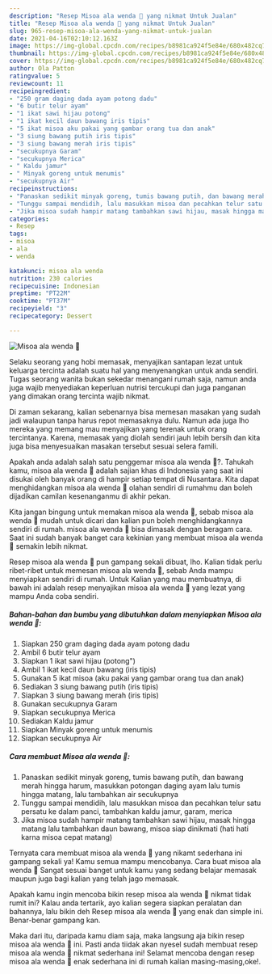 ```yaml
---
description: "Resep Misoa ala wenda 🐣 yang nikmat Untuk Jualan"
title: "Resep Misoa ala wenda 🐣 yang nikmat Untuk Jualan"
slug: 965-resep-misoa-ala-wenda-yang-nikmat-untuk-jualan
date: 2021-04-16T02:10:12.163Z
image: https://img-global.cpcdn.com/recipes/b8981ca924f5e84e/680x482cq70/misoa-ala-wenda-🐣-foto-resep-utama.jpg
thumbnail: https://img-global.cpcdn.com/recipes/b8981ca924f5e84e/680x482cq70/misoa-ala-wenda-🐣-foto-resep-utama.jpg
cover: https://img-global.cpcdn.com/recipes/b8981ca924f5e84e/680x482cq70/misoa-ala-wenda-🐣-foto-resep-utama.jpg
author: Ola Patton
ratingvalue: 5
reviewcount: 11
recipeingredient:
- "250 gram daging dada ayam potong dadu"
- "6 butir telur ayam"
- "1 ikat sawi hijau potong"
- "1 ikat kecil daun bawang iris tipis"
- "5 ikat misoa aku pakai yang gambar orang tua dan anak"
- "3 siung bawang putih iris tipis"
- "3 siung bawang merah iris tipis"
- "secukupnya Garam"
- "secukupnya Merica"
- " Kaldu jamur"
- " Minyak goreng untuk menumis"
- "secukupnya Air"
recipeinstructions:
- "Panaskan sedikit minyak goreng, tumis bawang putih, dan bawang merah hingga harum, masukkan potongan daging ayam lalu tumis hingga matang, lalu tambahkan air secukupnya"
- "Tunggu sampai mendidih, lalu masukkan misoa dan pecahkan telur satu persatu ke dalam panci, tambahkan kaldu jamur, garam, merica"
- "Jika misoa sudah hampir matang tambahkan sawi hijau, masak hingga matang lalu tambahkan daun bawang, misoa siap dinikmati (hati hati karna misoa cepat matang)"
categories:
- Resep
tags:
- misoa
- ala
- wenda

katakunci: misoa ala wenda 
nutrition: 230 calories
recipecuisine: Indonesian
preptime: "PT22M"
cooktime: "PT37M"
recipeyield: "3"
recipecategory: Dessert

---
```



![Misoa ala wenda 🐣](https://img-global.cpcdn.com/recipes/b8981ca924f5e84e/680x482cq70/misoa-ala-wenda-🐣-foto-resep-utama.jpg)

Selaku seorang yang hobi memasak, menyajikan santapan lezat untuk keluarga tercinta adalah suatu hal yang menyenangkan untuk anda sendiri. Tugas seorang  wanita bukan sekedar menangani rumah saja, namun anda juga wajib menyediakan keperluan nutrisi tercukupi dan juga panganan yang dimakan orang tercinta wajib nikmat.

Di zaman  sekarang, kalian sebenarnya bisa memesan masakan yang sudah jadi walaupun tanpa harus repot memasaknya dulu. Namun ada juga lho mereka yang memang mau menyajikan yang terenak untuk orang tercintanya. Karena, memasak yang diolah sendiri jauh lebih bersih dan kita juga bisa menyesuaikan masakan tersebut sesuai selera famili. 



Apakah anda adalah salah satu penggemar misoa ala wenda 🐣?. Tahukah kamu, misoa ala wenda 🐣 adalah sajian khas di Indonesia yang saat ini disukai oleh banyak orang di hampir setiap tempat di Nusantara. Kita dapat menghidangkan misoa ala wenda 🐣 olahan sendiri di rumahmu dan boleh dijadikan camilan kesenanganmu di akhir pekan.

Kita jangan bingung untuk memakan misoa ala wenda 🐣, sebab misoa ala wenda 🐣 mudah untuk dicari dan kalian pun boleh menghidangkannya sendiri di rumah. misoa ala wenda 🐣 bisa dimasak dengan beragam cara. Saat ini sudah banyak banget cara kekinian yang membuat misoa ala wenda 🐣 semakin lebih nikmat.

Resep misoa ala wenda 🐣 pun gampang sekali dibuat, lho. Kalian tidak perlu ribet-ribet untuk memesan misoa ala wenda 🐣, sebab Anda mampu menyiapkan sendiri di rumah. Untuk Kalian yang mau membuatnya, di bawah ini adalah resep menyajikan misoa ala wenda 🐣 yang lezat yang mampu Anda coba sendiri.

<!--inarticleads1-->

##### Bahan-bahan dan bumbu yang dibutuhkan dalam menyiapkan Misoa ala wenda 🐣:

1. Siapkan 250 gram daging dada ayam potong dadu
1. Ambil 6 butir telur ayam
1. Siapkan 1 ikat sawi hijau (potong&#34;)
1. Ambil 1 ikat kecil daun bawang (iris tipis)
1. Gunakan 5 ikat misoa (aku pakai yang gambar orang tua dan anak)
1. Sediakan 3 siung bawang putih (iris tipis)
1. Siapkan 3 siung bawang merah (iris tipis)
1. Gunakan secukupnya Garam
1. Siapkan secukupnya Merica
1. Sediakan  Kaldu jamur
1. Siapkan  Minyak goreng untuk menumis
1. Siapkan secukupnya Air




<!--inarticleads2-->

##### Cara membuat Misoa ala wenda 🐣:

1. Panaskan sedikit minyak goreng, tumis bawang putih, dan bawang merah hingga harum, masukkan potongan daging ayam lalu tumis hingga matang, lalu tambahkan air secukupnya
1. Tunggu sampai mendidih, lalu masukkan misoa dan pecahkan telur satu persatu ke dalam panci, tambahkan kaldu jamur, garam, merica
1. Jika misoa sudah hampir matang tambahkan sawi hijau, masak hingga matang lalu tambahkan daun bawang, misoa siap dinikmati (hati hati karna misoa cepat matang)




Ternyata cara membuat misoa ala wenda 🐣 yang nikamt sederhana ini gampang sekali ya! Kamu semua mampu mencobanya. Cara buat misoa ala wenda 🐣 Sangat sesuai banget untuk kamu yang sedang belajar memasak maupun juga bagi kalian yang telah jago memasak.

Apakah kamu ingin mencoba bikin resep misoa ala wenda 🐣 nikmat tidak rumit ini? Kalau anda tertarik, ayo kalian segera siapkan peralatan dan bahannya, lalu bikin deh Resep misoa ala wenda 🐣 yang enak dan simple ini. Benar-benar gampang kan. 

Maka dari itu, daripada kamu diam saja, maka langsung aja bikin resep misoa ala wenda 🐣 ini. Pasti anda tiidak akan nyesel sudah membuat resep misoa ala wenda 🐣 nikmat sederhana ini! Selamat mencoba dengan resep misoa ala wenda 🐣 enak sederhana ini di rumah kalian masing-masing,oke!.

